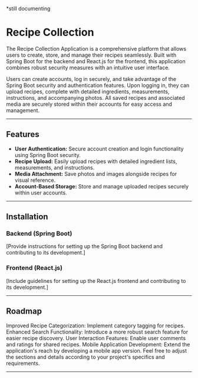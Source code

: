 *still documenting
# Recipe Collection

The Recipe Collection Application is a comprehensive platform that allows users to create, store, and manage their recipes seamlessly. Built with Spring Boot for the backend and React.js for the frontend, this application combines robust security measures with an intuitive user interface.

Users can create accounts, log in securely, and take advantage of the Spring Boot security and authentication features. Upon logging in, they can upload recipes, complete with detailed ingredients, measurements, instructions, and accompanying photos. All saved recipes and associated media are securely stored within their accounts for easy access and management.

---

## Features
- **User Authentication:** Secure account creation and login functionality using Spring Boot security.
- **Recipe Upload:** Easily upload recipes with detailed ingredient lists, measurements, and instructions.
- **Media Attachment:** Save photos and images alongside recipes for visual reference.
- **Account-Based Storage:** Store and manage uploaded recipes securely within user accounts.

---

## Installation
### Backend (Spring Boot)
[Provide instructions for setting up the Spring Boot backend and contributing to its development.]

### Frontend (React.js)
[Include guidelines for setting up the React.js frontend and contributing to its development.]

---

## Roadmap
Improved Recipe Categorization: Implement category tagging for recipes.
Enhanced Search Functionality: Introduce a more robust search feature for easier recipe discovery.
User Interaction Features: Enable user comments and ratings for shared recipes.
Mobile Application Development: Extend the application's reach by developing a mobile app version.
Feel free to adjust the sections and details according to your project's specifics and requirements.

---
